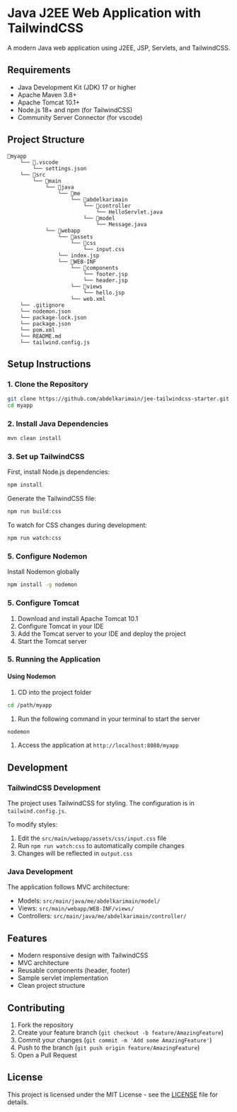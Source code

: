 # Java J2EE Web Application with TailwindCSS

A modern Java web application using J2EE, JSP, Servlets, and TailwindCSS.

## Requirements

- Java Development Kit (JDK) 17 or higher
- Apache Maven 3.8+
- Apache Tomcat 10.1+
- Node.js 18+ and npm (for TailwindCSS)
- Community Server Connector (for vscode)

## Project Structure

```
📁myapp
    └── 📁.vscode
        └── settings.json
    └── 📁src
        └── 📁main
            └── 📁java
                └── 📁me
                    └── 📁abdelkarimain
                        └── 📁controller
                            └── HelloServlet.java
                        └── 📁model
                            └── Message.java
            └── 📁webapp
                └── 📁assets
                    └── 📁css
                        └── input.css
                └── index.jsp
                └── 📁WEB-INF
                    └── 📁components
                        └── footer.jsp
                        └── header.jsp
                    └── 📁views
                        └── hello.jsp
                    └── web.xml
    └── .gitignore
    └── nodemon.json
    └── package-lock.json
    └── package.json
    └── pom.xml
    └── README.md
    └── tailwind.config.js
```

## Setup Instructions

### 1. Clone the Repository
```bash
git clone https://github.com/abdelkarimain/jee-tailwindcss-starter.git ./myapp
cd myapp
```

### 2. Install Java Dependencies
```bash
mvn clean install
```

### 3. Set up TailwindCSS

First, install Node.js dependencies:
```bash
npm install
```

Generate the TailwindCSS file:
```bash
npm run build:css
```

To watch for CSS changes during development:
```bash
npm run watch:css
```
### 5. Configure Nodemon

Install Nodemon globally
```bash
npm install -g nodemon
```

### 5. Configure Tomcat

1. Download and install Apache Tomcat 10.1
2. Configure Tomcat in your IDE
3. Add the Tomcat server to your IDE and deploy the project
4. Start the Tomcat server

### 5. Running the Application

#### Using Nodemon
1. CD into the project folder
  ```bash
  cd /path/myapp
  ```
1. Run the following command in your terminal to start the server
```bash
nodemon
```
1. Access the application at `http://localhost:8080/myapp`

## Development

### TailwindCSS Development

The project uses TailwindCSS for styling. The configuration is in `tailwind.config.js`.

To modify styles:
1. Edit the `src/main/webapp/assets/css/input.css` file
2. Run `npm run watch:css` to automatically compile changes
3. Changes will be reflected in `output.css`

### Java Development

The application follows MVC architecture:
- Models: `src/main/java/me/abdelkarimain/model/`
- Views: `src/main/webapp/WEB-INF/views/`
- Controllers: `src/main/java/me/abdelkarimain/controller/`

## Features

- Modern responsive design with TailwindCSS
- MVC architecture
- Reusable components (header, footer)
- Sample servlet implementation
- Clean project structure

## Contributing

1. Fork the repository
2. Create your feature branch (`git checkout -b feature/AmazingFeature`)
3. Commit your changes (`git commit -m 'Add some AmazingFeature'`)
4. Push to the branch (`git push origin feature/AmazingFeature`)
5. Open a Pull Request

## License

This project is licensed under the MIT License - see the [LICENSE](LICENSE) file for details.
